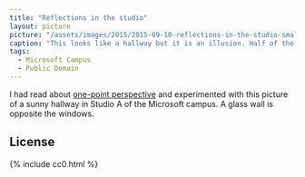 ```yaml
---
title: "Reflections in the studio"
layout: picture
picture: "/assets/images/2015/2015-09-10-reflections-in-the-studio-smaller.jpg"
caption: "This looks like a hallway but it is an illusion. Half of the picture is a glass wall that reflects the other side."
tags:
  - Microsoft Campus
  - Public Domain
---
```

I had read about [one-point perspective](https://en.wikipedia.org/wiki/Perspective_(graphical)) and experimented with this picture of a sunny hallway in Studio A of the Microsoft campus. A glass wall is opposite the windows.

## License

{% include cc0.html %}